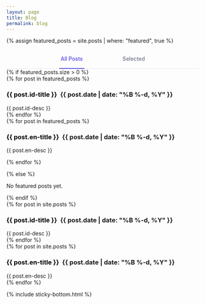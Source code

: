 ```yaml
---
layout: page
title: Blog
permalink: blog
---
```


{% assign featured_posts = site.posts | where: "featured", true %}

<div class="mb-8">
    <!-- Tab navigation with major spacing -->
    <div style="border-bottom: 1px solid #e5e7eb;">
        <nav style="display: flex; justify-content: center; margin-bottom: -1px;">
            <div style="display: flex; gap: 6rem;">
                <a id="all-label" href="javascript:void(0)" onclick="showTab('all')"
                    style="border-bottom: 2px solid #4f46e5; padding: 1rem 0.25rem; font-size: 0.875rem; font-weight: 500; color: #4f46e5; white-space: nowrap; text-decoration: none;"
                    aria-current="page">All Posts</a>
                <a id="featured-label" href="javascript:void(0)" onclick="showTab('featured')"
                    style="border-bottom: 2px solid transparent; padding: 1rem 0.25rem; font-size: 0.875rem; font-weight: 500; color: #6b7280; white-space: nowrap; text-decoration: none;">Selected</a>
            </div>
        </nav>
    </div>


  <!-- Featured Tab Content -->
  <div id="featured-tab" class="tab-content">
      {% if featured_posts.size > 0 %}
      <!-- <div class="grid md:grid-cols-2 gap-6"> -->
        <div data-lang="id" class="hidden">
      {% for post in featured_posts %}
<div class="py-3">
    <h3 style="display: flex; align-items: center; gap: 0.5rem; flex-wrap: wrap;">
        <a href="{{site.baseurl}}{{ post.url }}" style="color: black; text-decoration: none;">
            <strong>{{ post.id-title }}</strong>
        </a>
        <span class="text-xs text-gray-500">
            {{ post.date | date: "%B %-d, %Y" }}
        </span>
    </h3>
    <div class="text-sm text-gray-400">{{ post.id-desc }}</div>
</div>
      {% endfor %}
      </div>

<div data-lang="en">
      {% for post in featured_posts %}
<div class="py-3">
    <h3 style="display: flex; align-items: center; gap: 0.5rem; flex-wrap: wrap;">
        <a href="{{site.baseurl}}{{ post.url }}" style="color: black; text-decoration: none;">
            <strong>{{ post.en-title }}</strong>
        </a>
        <span class="text-xs text-gray-500">
            {{ post.date | date: "%B %-d, %Y" }}
        </span>
    </h3>
    <div class="text-sm text-gray-400">{{ post.en-desc }}</div>
</div>

{% endfor %}
</div>
<!-- </div> -->
{% else %}
<p class="text-gray-500 italic">No featured posts yet.</p>
{% endif %}

  </div>


<div id="all-tab" class="tab-content hidden">
<div data-lang="id" class="hidden">
    {% for post in site.posts %}
<div class="py-3">
    <h3 style="display: flex; align-items: center; gap: 0.5rem; flex-wrap: wrap;">
        <a href="{{site.baseurl}}{{ post.url }}" style="color: black; text-decoration: none;">
            <strong>{{ post.id-title }}</strong>
        </a>
        <span class="text-xs text-gray-500">
            {{ post.date | date: "%B %-d, %Y" }}
        </span>
    </h3>
    <div class="text-sm text-gray-400">{{ post.id-desc }}</div>
</div>
{% endfor %}
    </div>

<div data-lang="en">
    {% for post in site.posts %}
<div class="py-3">
    <h3 style="display: flex; align-items: center; gap: 0.5rem; flex-wrap: wrap;">
        <a href="{{site.baseurl}}{{ post.url }}" style="color: black; text-decoration: none;">
            <strong>{{ post.en-title }}</strong>
        </a>
        <span class="text-xs text-gray-500">
            {{ post.date | date: "%B %-d, %Y" }}
        </span>
    </h3>
    <div class="text-sm text-gray-400">{{ post.en-desc }}</div>
</div>
    {% endfor %}
    </div>

</div>

<script>
    function showTab(tabName) {
        // Hide all tabs
        const tabContents = document.querySelectorAll('.tab-content');
        tabContents.forEach(tab => tab.classList.add('hidden'));

        // Show the selected tab
        const selectedTab = document.getElementById(tabName + '-tab');
        if (selectedTab) {
            selectedTab.classList.remove('hidden');
        }

        // Reset all tab styles
        document.getElementById('featured-label').style.borderBottomColor = 'transparent';
        document.getElementById('featured-label').style.color = '#6b7280';
        document.getElementById('all-label').style.borderBottomColor = 'transparent';
        document.getElementById('all-label').style.color = '#6b7280';

        // Activate the selected tab
        document.getElementById(tabName + '-label').style.borderBottomColor = '#4f46e5';
        document.getElementById(tabName + '-label').style.color = '#4f46e5';
    }

    // Initialize tabs - make All Posts the default
    document.addEventListener('DOMContentLoaded', function () {
        showTab('all');
    });
</script>

<style>
    .active {
        font-weight: 500;
        color: #4f46e5;
        border-bottom: 2px solid #4f46e5;
    }
</style>

{% include sticky-bottom.html %}